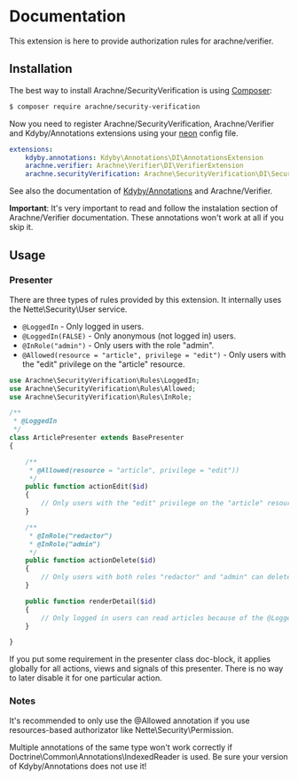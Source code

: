 # Documentation

This extension is here to provide authorization rules for arachne/verifier.


## Installation

The best way to install Arachne/SecurityVerification is using [Composer](http://getcomposer.org/):

```sh
$ composer require arachne/security-verification
```

Now you need to register Arachne/SecurityVerification, Arachne/Verifier and Kdyby/Annotations extensions using your [neon](http://ne-on.org/) config file.

```yml
extensions:
	kdyby.annotations: Kdyby\Annotations\DI\AnnotationsExtension
	arachne.verifier: Arachne\Verifier\DI\VerifierExtension
	arachne.securityVerification: Arachne\SecurityVerification\DI\SecurityVerificationExtension
```

See also the documentation of [Kdyby/Annotations](https://github.com/Kdyby/Annotations/blob/master/docs/en/index.md) and Arachne/Verifier.

**Important**: It's very important to read and follow the instalation section of Arachne/Verifier documentation. These annotations won't work at all if you skip it.


## Usage

### Presenter

There are three types of rules provided by this extension. It internally uses the Nette\Security\User service.

- `@LoggedIn` - Only logged in users.
- `@LoggedIn(FALSE)` - Only anonymous (not logged in) users.
- `@InRole("admin")` - Only users with the role "admin".
- `@Allowed(resource = "article", privilege = "edit")` - Only users with the "edit" privilege on the "article" resource.

```php
use Arachne\SecurityVerification\Rules\LoggedIn;
use Arachne\SecurityVerification\Rules\Allowed;
use Arachne\SecurityVerification\Rules\InRole;

/**
 * @LoggedIn
 */
class ArticlePresenter extends BasePresenter
{

	/**
	 * @Allowed(resource = "article", privilege = "edit"))
	 */
	public function actionEdit($id)
	{
		// Only users with the "edit" privilege on the "article" resource can edit articles.
	}

	/**
	 * @InRole("redactor")
	 * @InRole("admin")
	 */
	public function actionDelete($id)
	{
		// Only users with both roles "redactor" and "admin" can delete articles.
	}

	public function renderDetail($id)
	{
		// Only logged in users can read articles because of the @LoggedIn annotation used in ArticlePresenter class doc-block.
	}

}
```

If you put some requirement in the presenter class doc-block, it applies globally for all actions, views and signals of this presenter. There is no way to later disable it for one particular action.

### Notes

It's recommended to only use the @Allowed annotation if you use resources-based authorizator like Nette\Security\Permission.

Multiple annotations of the same type won't work correctly if Doctrine\Common\Annotations\IndexedReader is used. Be sure your version of Kdyby/Annotations does not use it!
